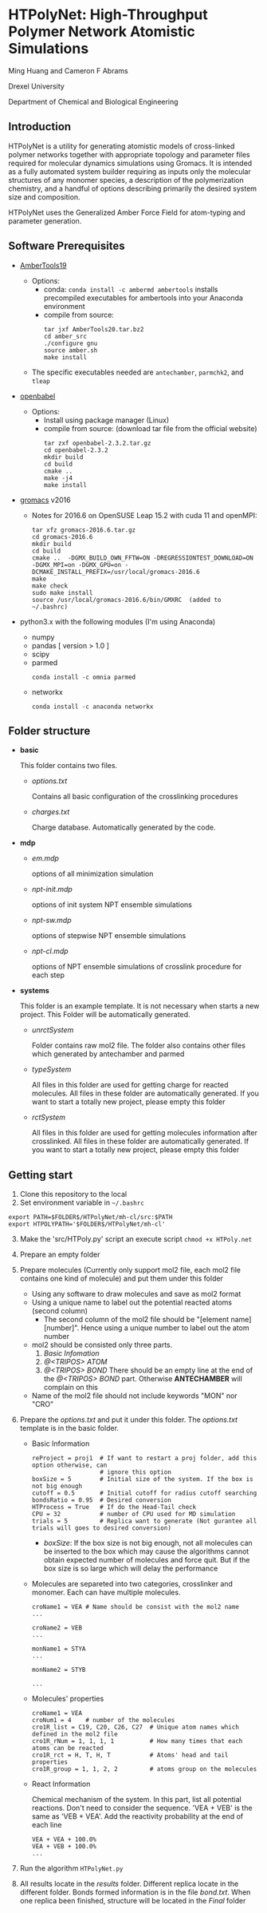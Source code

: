 # HTPolyNet: High-Throughput Polymer Network Atomistic Simulations

Ming Huang and Cameron F Abrams

Drexel University

Department of Chemical and Biological Engineering

## Introduction

HTPolyNet is a utility for generating atomistic models of cross-linked polymer networks together with appropriate topology and parameter files required for molecular dynamics simulations using Gromacs.  It is intended as a fully automated system builder requiring as inputs only the molecular structures of any monomer species, a description of the polymerization chemistry, and a handful of options describing primarily the desired system size and composition.

HTPolyNet uses the Generalized Amber Force Field for atom-typing and parameter generation.

## Software Prerequisites
* [AmberTools19](https://ambermd.org/GetAmber.php#ambertools)
  - Options:
     * conda: `conda install -c ambermd ambertools` installs precompiled executables for ambertools into your Anaconda environment
     * compile from source:
       ```
       tar jxf AmberTools20.tar.bz2
       cd amber_src
       ./configure gnu
       source amber.sh
       make install
       ```
  - The specific executables needed are `antechamber`, `parmchk2`, and `tleap`
* [openbabel](http://openbabel.org/wiki/Category:Installation)
    - Options:
       * Install using package manager (Linux)
       * compile from source: (download tar file from the official website)
         ```
         tar zxf openbabel-2.3.2.tar.gz
         cd openbabel-2.3.2
         mkdir build
         cd build
         cmake ..
         make -j4
         make install
         ```
* [gromacs](https://manual.gromacs.org/documentation/2020/install-guide/index.html) v2016
  - Notes for 2016.6 on OpenSUSE Leap 15.2 with cuda 11 and openMPI:
    ```
    tar xfz gromacs-2016.6.tar.gz
    cd gromacs-2016.6
    mkdir build
    cd build
    cmake ..  -DGMX_BUILD_OWN_FFTW=ON -DREGRESSIONTEST_DOWNLOAD=ON -DGMX_MPI=on -DGMX_GPU=on -DCMAKE_INSTALL_PREFIX=/usr/local/gromacs-2016.6
    make
    make check
    sudo make install
    source /usr/local/gromacs-2016.6/bin/GMXRC  (added to ~/.bashrc)
    ```
  
* python3.x with the following modules (I'm using Anaconda)
  - numpy
  - pandas [ version > 1.0 ] 
  - scipy
  - parmed
    ```
    conda install -c omnia parmed
    ```
  - networkx
    ```
    conda install -c anaconda networkx
    ```
  
## Folder structure
* **basic**

  This folder contains two files. 
  - *options.txt* 
  
     Contains all basic configuration of the crosslinking procedures
  - *charges.txt*
    
    Charge database. Automatically generated by the code. 
   
* **mdp**
  
  - *em.mdp*        <p>options of all minimization simulation
  - *npt-init.mdp*  <p>options of init system NPT ensemble simulations
  - *npt-sw.mdp*    <p>options of stepwise NPT ensemble simulations 
  - *npt-cl.mdp*    <p>options of NPT ensemble simulations of crosslink procedure for 
                    each step
* **systems**

  This folder is an example template. It is not necessary when starts a new project. This
  Folder will be automatically generated.
  
  - *unrctSystem*   <p>Folder contains raw mol2 file. The folder also contains 
                        other files which generated by antechamber and parmed
  - *typeSystem*    <p>All files in this folder are used for getting charge 
                        for reacted molecules. All files in these folder are 
                        automatically generated. If you want to start a totally 
                        new project, please empty this folder
  - *rctSystem*     <p>All files in this folder are used for getting molecules 
                        information after crosslinked. All files in these folder are 
                        automatically generated. If you want to start a totally 
                        new project, please empty this folder

## Getting start
1. Clone this repository to the local
2. Set environment variable in ```~/.bashrc```
```
export PATH=$FOLDER$/HTPolyNet/mh-cl/src:$PATH
export HTPOLYPATH='$FOLDER$/HTPolyNet/mh-cl'
```
3. Make the 'src/HTPoly.py' script an execute script ```chmod +x HTPoly.net```
4. Prepare an empty folder
5. Prepare molecules (Currently only support mol2 file, each mol2 file contains one
    kind of molecule) and put them under this folder
    * Using any software to draw molecules and save as mol2 format
    * Using a unique name to label out the potential reacted atoms (second column)
        * The second column of the mol2 file should be "\[element name\]\[number\]".
           Hence using a unique number to label out the atom number
    * mol2 should be consisted only three parts.
        1. *Basic Infomation* 
        2. *@\<TRIPOS\> ATOM*  
        3. *@\<TRIPOS\> BOND* 
      There should be an empty line at the end of the *@\<TRIPOS\> BOND* part. 
      Otherwise **ANTECHAMBER** will complain on this
    * Name of the mol2 file should not include keywords "MON" nor "CRO"
6. Prepare the *options.txt* and put it under this folder. The *options.txt* template is 
    in the basic folder.
    
    - Basic Information
        ```
        reProject = proj1  # If want to restart a proj folder, add this option otherwise, can 
                           # ignore this option 
        boxSize = 5        # Initial size of the system. If the box is not big enough
        cutoff = 0.5       # Initial cutoff for radius cutoff searching
        bondsRatio = 0.95  # Desired conversion 
        HTProcess = True   # If do the Head-Tail check 
        CPU = 32           # number of CPU used for MD simulation
        trials = 5         # Replica want to generate (Not gurantee all trials will goes to desired conversion)
        ```
        - *boxSize*: If the box size is not big enough, not all molecules can be
                        inserted to the box which may cause the algorithms cannot
                        obtain expected number of molecules and force quit. 
                        But if the box size is so large which will delay the 
                        performance
                        
    - Molecules are separeted into two categories, crosslinker and monomer. Each 
        can have multiple molecules. 
        ```
        croName1 = VEA # Name should be consist with the mol2 name 
        ...
       
        croName2 = VEB
        ...
       
        monName1 = STYA
        ...
        
        monName2 = STYB
        
        ...
        ``` 
    - Molecules' properties
        ```
        croName1 = VEA
        croNum1 = 4    # number of the molecules
        cro1R_list = C19, C20, C26, C27  # Unique atom names which defined in the mol2 file
        cro1R_rNum = 1, 1, 1, 1          # How many times that each atoms can be reacted
        cro1R_rct = H, T, H, T           # Atoms' head and tail properties 
        cro1R_group = 1, 1, 2, 2         # atoms group on the molecules 
        ```
    
    - React Information
    
        Chemical mechanism of the system. In this part, list all potential reactions.
        Don't need to consider the sequence. 'VEA + VEB' is the same as 'VEB + VEA'.
        Add the reactivity probability at the end of each line
        ```
        VEA + VEA + 100.0%
        VEA + VEB + 100.0%
        ...
        ```
4. Run the algorithm
    ```HTPolyNet.py```
    
5. All results locate in the *results* folder. Different replica locate in the 
    different folder. Bonds formed information is in the file *bond.txt*. When
    one replica been finished, structure will be located in the *Final* folder 
